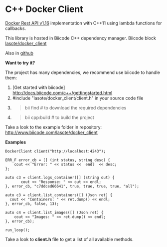 # C++ Docker Client

[Docker Rest API v1.16](https://docs.docker.com/reference/api/docker_remote_api_v1.16/) implementation with C++11 using lambda functions for callbacks.

This library is hosted in Biicode C++ dependency manager.
Biicode block [lasote/docker_client](http://www.biicode.com/lasote/docker_client)

Also in [github](https://github.com/lasote/docker_client)

**Want to try it?**

The project has many dependencies, we recommend use biicode to handle them:

1. [Get started with biicode] http://docs.biicode.com/c++/gettingstarted.html
2. #include "lasote/docker_client/client.h" in your source code file
3. > bii find # to download the required dependencies
4. > bii cpp:build # to build the project

Take a look to the example folder in repository: http://www.biicode.com/lasote/docker_client


**Examples**
```
DockerClient client("http://localhost:4243");

ERR_F error_cb = [] (int status, string desc) {
    cout << "Error: " << status <<  endl  << desc;
};

auto c3 = client.logs_container([] (string out) {
       cout << "Response: " << out << endl;
}, error_cb, "c7ddced66641", true, true, true, true, "all");

auto c3 = client.list_containers([] (Json ret) {
  cout << "Containers: " << ret.dump() << endl;
}, error_cb, false, 13);

auto c4 = client.list_images([] (Json ret) {
    cout << "Images: " << ret.dump() << endl;
}, error_cb);

run_loop();

```

Take a look to **client.h** file to get a list of all available methods.
